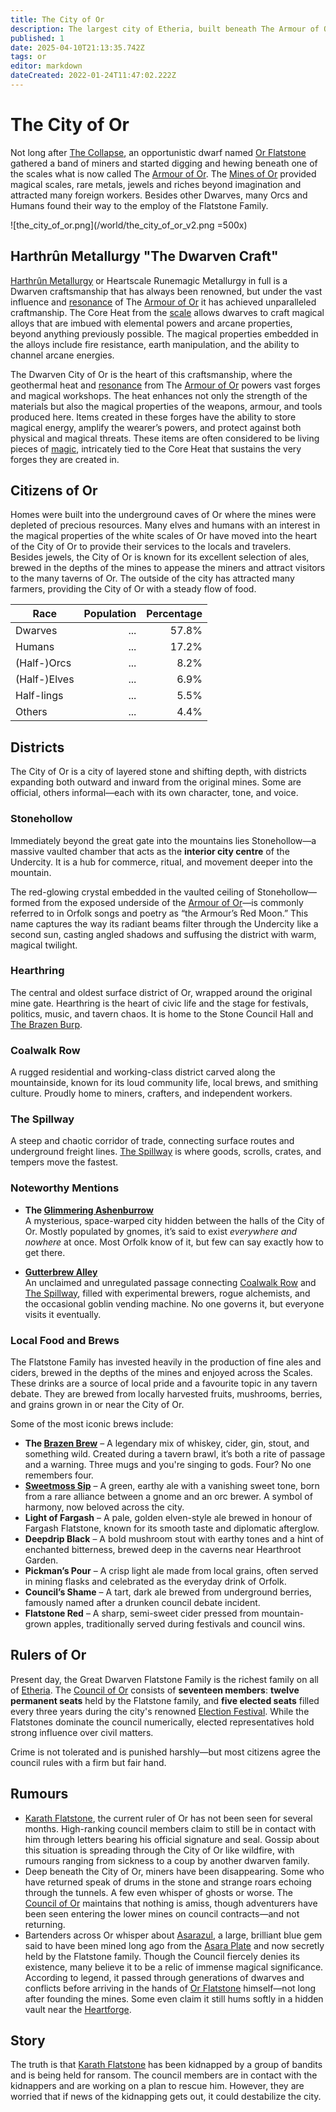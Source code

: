 ```yaml
---
title: The City of Or
description: The largest city of Etheria, built beneath The Armour of Or.
published: 1
date: 2025-04-10T21:13:35.742Z
tags: or
editor: markdown
dateCreated: 2022-01-24T11:47:02.222Z
---
```


# The City of Or
Not long after [The Collapse](/structure/chronological/event/the-collapse.md), an opportunistic dwarf named [Or Flatstone](/location/settlement/city/city-of-or/local/or-flatstone.md) gathered a band of miners and started digging and hewing beneath one of the scales what is now called The [Armour of Or](/location/scale/armour-of-or.md). The [Mines of Or](/location/settlement/city/city-of-or/mines-of-or.md) provided magical scales, rare metals, jewels and riches beyond imagination and attracted many foreign workers. Besides other Dwarves, many Orcs and Humans found their way to the employ of the Flatstone Family.

![the_city_of_or.png](/world/the_city_of_or_v2.png =500x)

## Harthrûn Metallurgy "The Dwarven Craft"
[Harthrûn Metallurgy](/profession/harthrûn-metallurgy.md) or Heartscale Runemagic Metallurgy in full is a Dwarven craftsmanship that has always been renowned, but under the vast influence and [resonance](/structure/mechanic/resonance.md) of The [Armour of Or](/location/scale/armour-of-or.md) it has achieved unparalleled craftmanship. The Core Heat from the [scale](/location/scale.md) allows dwarves to craft magical alloys that are imbued with elemental powers and arcane properties, beyond anything previously possible. The magical properties embedded in the alloys include fire resistance, earth manipulation, and the ability to channel arcane energies.

The Dwarven City of Or is the heart of this craftsmanship, where the geothermal heat and [resonance](/structure/mechanic/resonance.md) from The [Armour of Or](/location/scale/armour-of-or.md) powers vast forges and magical workshops. The heat enhances not only the strength of the materials but also the magical properties of the weapons, armour, and tools produced here. Items created in these forges have the ability to store magical energy, amplify the wearer’s powers, and protect against both physical and magical threats. These items are often considered to be living pieces of [magic](/structure/mechanic/magic.md), intricately tied to the Core Heat that sustains the very forges they are created in.

## Citizens of Or
Homes were built into the underground caves of Or where the mines were depleted of precious resources. Many elves and humans with an interest in the magical properties of the white scales of Or have moved into the heart of the City of Or to provide their services to the locals and travelers. Besides jewels, the City of Or is known for its excellent selection of ales, brewed in the depths of the mines to appease the miners and attract visitors to the many taverns of Or. The outside of the city has attracted many farmers, providing the City of Or with a steady flow of food.

| Race         | Population | Percentage |
|--------------|-----------:|-----------:|
| Dwarves      | ...        | 57.8%      |
| Humans       | ...        | 17.2%      |
| (Half-)Orcs  | ...        | 8.2%       |
| (Half-)Elves | ...        | 6.9%       |
| Half-lings   | ...        | 5.5%       |
| Others       | ...        | 4.4%       |

## Districts

The City of Or is a city of layered stone and shifting depth, with districts expanding both outward and inward from the original mines. Some are official, others informal—each with its own character, tone, and voice.

### Stonehollow
Immediately beyond the great gate into the mountains lies Stonehollow—a massive vaulted chamber that acts as the **interior city centre** of the Undercity. It is a hub for commerce, ritual, and movement deeper into the mountain.

The red-glowing crystal embedded in the vaulted ceiling of Stonehollow—formed from the exposed underside of the [Armour of Or](/location/scale/armour-of-or.md)—is commonly referred to in Orfolk songs and poetry as “the Armour’s Red Moon.” This name captures the way its radiant beams filter through the Undercity like a second sun, casting angled shadows and suffusing the district with warm, magical twilight.

### Hearthring
The central and oldest surface district of Or, wrapped around the original mine gate. Hearthring is the heart of civic life and the stage for festivals, politics, music, and tavern chaos. It is home to the Stone Council Hall and [The Brazen Burp](/location/settlement/city/city-of-or/shop/the-brazen-burp.md).

### Coalwalk Row
A rugged residential and working-class district carved along the mountainside, known for its loud community life, local brews, and smithing culture. Proudly home to miners, crafters, and independent workers.

### The Spillway
A steep and chaotic corridor of trade, connecting surface routes and underground freight lines. [The Spillway](/location/settlement/city/city-of-or/district/the-spillway.md) is where goods, scrolls, crates, and tempers move the fastest.

### Noteworthy Mentions
- **The [Glimmering Ashenburrow](/location/settlement/city/glimmering-ashenburrow.md)**  
  A mysterious, space-warped city hidden between the halls of the City of Or. Mostly populated by gnomes, it’s said to exist *everywhere and nowhere* at once. Most Orfolk know of it, but few can say exactly how to get there.
  
- **[Gutterbrew Alley](/location/settlement/city/city-of-or/district/gutterbrew-alley.md)**  
  An unclaimed and unregulated passage connecting [Coalwalk Row](/location/settlement/city/city-of-or/district/coalwalk-row.md) and [The Spillway](/location/settlement/city/city-of-or/district/the-spillway.md), filled with experimental brewers, rogue alchemists, and the occasional goblin vending machine. No one governs it, but everyone visits it eventually.

### Local Food and Brews

The Flatstone Family has invested heavily in the production of fine ales and ciders, brewed in the depths of the mines and enjoyed across the Scales. These drinks are a source of local pride and a favourite topic in any tavern debate. They are brewed from locally harvested fruits, mushrooms, berries, and grains grown in or near the City of Or.

Some of the most iconic brews include:

- **The [Brazen Brew](/location/settlement/city/city-of-or/consumable/brazen-brew.md)** – A legendary mix of whiskey, cider, gin, stout, and something wild. Created during a tavern brawl, it’s both a rite of passage and a warning. Three mugs and you're singing to gods. Four? No one remembers four.
- **[Sweetmoss Sip](/location/settlement/city/city-of-or/consumable/sweetmoss-sip.md)** – A green, earthy ale with a vanishing sweet tone, born from a rare alliance between a gnome and an orc brewer. A symbol of harmony, now beloved across the city.
- **Light of Fargash** – A pale, golden elven-style ale brewed in honour of Fargash Flatstone, known for its smooth taste and diplomatic afterglow.
- **Deepdrip Black** – A bold mushroom stout with earthy tones and a hint of enchanted bitterness, brewed deep in the caverns near Hearthroot Garden.
- **Pickman’s Pour** – A crisp light ale made from local grains, often served in mining flasks and celebrated as the everyday drink of Orfolk.
- **Council’s Shame** – A tart, dark ale brewed from underground berries, famously named after a drunken council debate incident.
- **Flatstone Red** – A sharp, semi-sweet cider pressed from mountain-grown apples, traditionally served during festivals and council wins.

## Rulers of Or

Present day, the Great Dwarven Flatstone Family is the richest family on all of [Etheria](/etheria.md). The [Council of Or](/location/settlement/city/city-of-or/council-of-or.md) consists of **seventeen members**: **twelve permanent seats** held by the Flatstone family, and **five elected seats** filled every three years during the city's renowned [Election Festival](/location/settlement/city/city-of-or/election-festival.md). While the Flatstones dominate the council numerically, elected representatives hold strong influence over civil matters. 

Crime is not tolerated and is punished harshly—but most citizens agree the council rules with a firm but fair hand.

## Rumours
- [Karath Flatstone](/location/settlement/city/city-of-or/local/karath-flatstone.md), the current ruler of Or has not been seen for several months. High-ranking council members claim to still be in contact with him through letters bearing his official signature and seal. Gossip about this situation is spreading through the City of Or like wildfire, with rumours ranging from sickness to a coup by another dwarven family.
- Deep beneath the City of Or, miners have been disappearing. Some who have returned speak of drums in the stone and strange roars echoing through the tunnels. A few even whisper of ghosts or worse. The [Council of Or](/location/settlement/city/city-of-or/council-of-or.md) maintains that nothing is amiss, though adventurers have been seen entering the lower mines on council contracts—and not returning.
- Bartenders across Or whisper about [Asarazul](/location/settlement/city/city-of-or/asarazul.md), a large, brilliant blue gem said to have been mined long ago from the [Asara Plate](/location/scale/asara-plate.md) and now secretly held by the Flatstone family. Though the Council fiercely denies its existence, many believe it to be a relic of immense magical significance. According to legend, it passed through generations of dwarves and conflicts before arriving in the hands of [Or Flatstone](/location/settlement/city/city-of-or/local/or-flatstone.md) himself—not long after founding the mines. Some even claim it still hums softly in a hidden vault near the [Heartforge](/location/settlement/city/city-of-or/heartforge.md).

## Story
The truth is that [Karath Flatstone](/location/settlement/city/city-of-or/local/karath-flatstone.md) has been kidnapped by a group of bandits and is being held for ransom. The council members are in contact with the kidnappers and are working on a plan to rescue him. However, they are worried that if news of the kidnapping gets out, it could destabilize the city.
